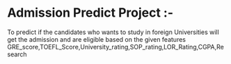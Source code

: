 # Admission Predict Project :-
To predict if the candidates who wants to study in foreign Universities will get the admission and are eligible based on the given features
GRE_score,TOEFL_Score,University_rating,SOP_rating,LOR_Rating,CGPA,Research
